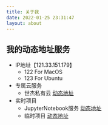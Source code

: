 ```yaml
---
title: 关于我
date: 2022-01-25 23:31:47
layout: about
---
```


## 我的动态地址服务
- IP地址【121.33.151.179】
  - 122 For MacOS 
  - 123 For Ubuntu
- 专属云服务
  - 世杰私有云 [动态地址](http://121.33.151.179:18998)
- 实时项目
  - JupyterNotebook服务 [动态地址](http://121.33.151.179:18999)
  - 临时项目 [动态地址](http://121.33.151.179:19000)
